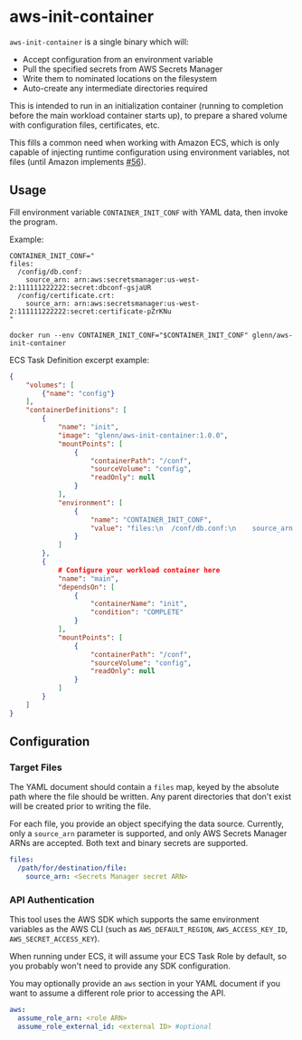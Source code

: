 # aws-init-container

`aws-init-container` is a single binary which will:
* Accept configuration from an environment variable
* Pull the specified secrets from AWS Secrets Manager
* Write them to nominated locations on the filesystem
* Auto-create any intermediate directories required

This is intended to run in an initialization container (running to completion before the main workload container
starts up), to prepare a shared volume with configuration files, certificates, etc.

This fills a common need when working with Amazon ECS, which is only capable of injecting runtime configuration using
environment variables, not files (until Amazon implements [#56](https://github.com/aws/containers-roadmap/issues/56)).

## Usage

Fill environment variable `CONTAINER_INIT_CONF` with YAML data, then invoke the program.

Example:

```shell
CONTAINER_INIT_CONF="
files:
  /config/db.conf:
    source_arn: arn:aws:secretsmanager:us-west-2:111111222222:secret:dbconf-gsjaUR
  /config/certificate.crt:
    source_arn: arn:aws:secretsmanager:us-west-2:111111222222:secret:certificate-pZrKNu
"

docker run --env CONTAINER_INIT_CONF="$CONTAINER_INIT_CONF" glenn/aws-init-container
```

ECS Task Definition excerpt example:
```json
{
    "volumes": [
        {"name": "config"}
    ],
    "containerDefinitions": [
        {
            "name": "init",
            "image": "glenn/aws-init-container:1.0.0",
            "mountPoints": [
                {
                    "containerPath": "/conf",
                    "sourceVolume": "config",
                    "readOnly": null
                }
            ],
            "environment": [
                {
                    "name": "CONTAINER_INIT_CONF",
                    "value": "files:\n  /conf/db.conf:\n    source_arn: arn:aws:secretsmanager:us-west-2:111111222222:secret:dbconf-gsjaUR"
                }
            ]
        },
        {
            # Configure your workload container here
            "name": "main",
            "dependsOn": [
                {
                    "containerName": "init",
                    "condition": "COMPLETE"
                }
            ],
            "mountPoints": [
                {
                    "containerPath": "/conf",
                    "sourceVolume": "config",
                    "readOnly": null
                }
            ]
        }
    ]
}
```

## Configuration

### Target Files

The YAML document should contain a `files` map, keyed by the absolute path where the file should be written. Any parent
directories that don't exist will be created prior to writing the file.

For each file, you provide an object specifying the data source. Currently, only a `source_arn` parameter is supported, and
only AWS Secrets Manager ARNs are accepted. Both text and binary secrets are supported.

```yaml
files:
  /path/for/destination/file:
    source_arn: <Secrets Manager secret ARN>
```

### API Authentication

This tool uses the AWS SDK which supports the same environment variables as the AWS CLI (such as `AWS_DEFAULT_REGION`,
`AWS_ACCESS_KEY_ID`, `AWS_SECRET_ACCESS_KEY`).

When running under ECS, it will assume your ECS Task Role by default, so you probably won't need to provide any SDK
configuration.

You may optionally provide an `aws` section in your YAML document if you want to assume a different role prior to
accessing the API.

```yaml
aws:
  assume_role_arn: <role ARN>
  assume_role_external_id: <external ID> #optional
```
